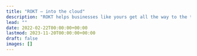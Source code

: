 ```yaml
---
title: "ROKT — into the cloud"
description: "ROKT helps businesses like yours get all the way to the top. More specifically: Into the cloud. With advice at eye-level and technological solutions that unlock untapped potential"
lead: ""
date: 2022-02-22T00:00:00+00:00
lastmod: 2023-11-20T00:00:00+00:00
draft: false
images: []
---
```

